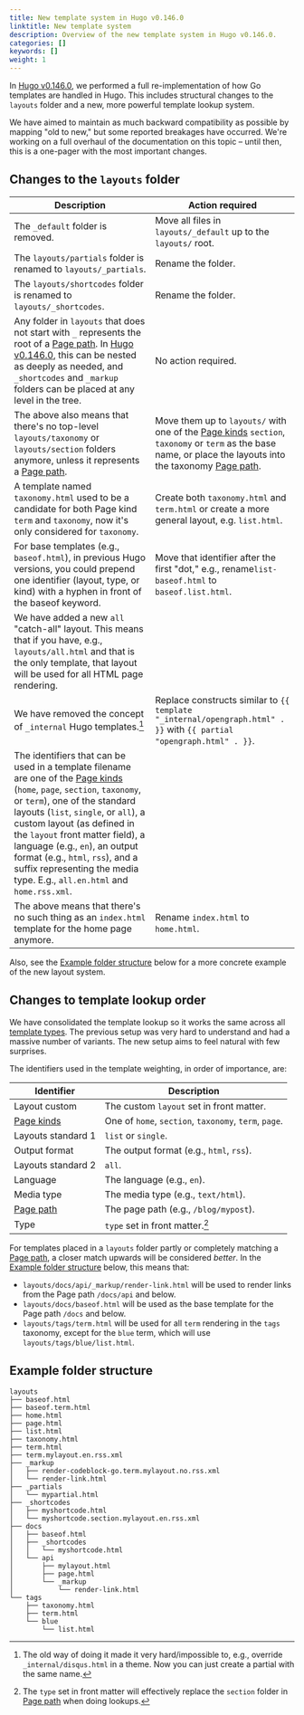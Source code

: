 ```yaml
---
title: New template system in Hugo v0.146.0
linktitle: New template system
description: Overview of the new template system in Hugo v0.146.0.
categories: []
keywords: []
weight: 1
---
```


In [Hugo v0.146.0], we performed a full re-implementation of how Go templates are handled in Hugo. This includes structural changes to the `layouts` folder and a new, more powerful template lookup system.

We have aimed to maintain as much backward compatibility as possible by mapping "old to new," but some reported breakages have occurred. We're working on a full overhaul of the documentation on this topic – until then, this is a one-pager with the most important changes.

## Changes to the `layouts` folder

| Description   | Action required |
| ------------- | ------------- |
| The `_default` folder is removed. | Move all files in `layouts/_default` up to the `layouts/` root.|
| The `layouts/partials` folder is renamed to `layouts/_partials`.  | Rename the folder.  |
| The `layouts/shortcodes` folder is renamed to `layouts/_shortcodes`.  | Rename the folder.  |
| Any folder in `layouts` that does not start with `_` represents the root of a [Page path]. In [Hugo v0.146.0], this can be nested as deeply as needed, and `_shortcodes` and `_markup` folders can be placed at any level in the tree.| No action required.|
| The above also means that there's no top-level `layouts/taxonomy` or `layouts/section` folders anymore, unless it represents a [Page path].|Move them up to `layouts/` with one of the [Page kinds] `section`, `taxonomy` or `term` as the base name, or place the layouts into the taxonomy [Page path]. |
|A template named `taxonomy.html` used to be a candidate for both Page kind `term` and `taxonomy`, now it's only considered for `taxonomy`.|Create both `taxonomy.html` and `term.html` or create a more general layout, e.g. `list.html`.|
| For base templates (e.g., `baseof.html`), in previous Hugo versions, you could prepend one identifier (layout, type, or kind) with a hyphen in front of the baseof keyword.|Move that identifier after the first "dot," e.g., rename`list-baseof.html` to `baseof.list.html`.|
| We have added a new `all` "catch-all" layout. This means that if you have, e.g., `layouts/all.html` and that is the only template, that layout will be used for all HTML page rendering.||
| We have removed the concept of `_internal` Hugo templates.[^internal]|Replace constructs similar to `{{ template "_internal/opengraph.html" . }}` with `{{ partial "opengraph.html" . }}`.|
| The identifiers that can be used in a template filename are one of the [Page kinds] (`home`, `page`, `section`, `taxonomy`, or `term`), one of the standard layouts (`list`, `single`, or `all`), a custom layout (as defined in the `layout` front matter field), a language (e.g., `en`), an output format (e.g., `html`, `rss`), and a suffix representing the media type. E.g., `all.en.html` and `home.rss.xml`.||
| The above means that there's no such thing as an `index.html` template for the home page anymore. | Rename `index.html` to `home.html`.|

Also, see the [Example folder structure] below for a more concrete example of the new layout system.

## Changes to template lookup order

We have consolidated the template lookup so it works the same across all [template types]. The previous setup was very hard to understand and had a massive number of variants. The new setup aims to feel natural with few surprises.

The identifiers used in the template weighting, in order of importance, are:

| Identifier | Description |
| ---------- | ----------- |
| Layout custom | The custom `layout` set in front matter. |
| [Page kinds] | One of `home`, `section`, `taxonomy`, `term`, `page`. |
| Layouts standard 1 | `list` or `single`. |
| Output format | The output format (e.g., `html`, `rss`). |
| Layouts standard 2  | `all`. |
| Language | The language (e.g., `en`). |
| Media type | The media type (e.g., `text/html`). |
| [Page path] | The page path (e.g., `/blog/mypost`). |
| Type | `type` set in front matter.[^type]|

For templates placed in a `layouts` folder partly or completely matching a [Page path], a closer match upwards will be considered _better_. In the [Example folder structure] below, this means that:

- `layouts/docs/api/_markup/render-link.html` will be used to render links from the Page path `/docs/api` and below.
- `layouts/docs/baseof.html` will be used as the base template for the Page path `/docs` and below.
- `layouts/tags/term.html` will be used for all `term` rendering in the `tags` taxonomy, except for the `blue` term, which will use `layouts/tags/blue/list.html`.

## Example folder structure

```text
layouts
├── baseof.html
├── baseof.term.html
├── home.html
├── page.html
├── list.html
├── taxonomy.html
├── term.html
├── term.mylayout.en.rss.xml
├── _markup
│   ├── render-codeblock-go.term.mylayout.no.rss.xml
│   └── render-link.html
├── _partials
│   └── mypartial.html
├── _shortcodes
│   ├── myshortcode.html
│   └── myshortcode.section.mylayout.en.rss.xml
├── docs
│   ├── baseof.html
│   ├── _shortcodes
│   │   └── myshortcode.html
│   └── api
│       ├── mylayout.html
│       ├── page.html
│       └── _markup
│           └── render-link.html
└── tags
    ├── taxonomy.html
    ├── term.html
    └── blue
        └── list.html
```

[^type]: The `type` set in front matter will effectively replace the `section` folder in [Page path] when doing lookups.
[^internal]: The old way of doing it made it very hard/impossible to, e.g., override `_internal/disqus.html` in a theme. Now you can just create a partial with the same name.

[Example folder structure]: #example-folder-structure
[Hugo v0.146.0]: https://github.com/gohugoio/hugo/releases/tag/v0.146.0
[Page kinds]: https://gohugo.io/methods/page/kind/
[Page path]: https://gohugo.io/methods/page/path/
[template types]: /templates/types/
